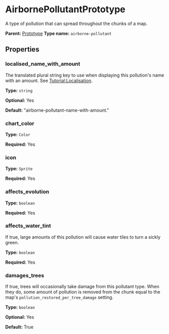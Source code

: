 # AirbornePollutantPrototype

A type of pollution that can spread throughout the chunks of a map.

**Parent:** [Prototype](Prototype.md)
**Type name:** `airborne-pollutant`

## Properties

### localised_name_with_amount

The translated plural string key to use when displaying this pollution's name with an amount. See [Tutorial:Localisation](https://wiki.factorio.com/Tutorial:Localisation).

**Type:** `string`

**Optional:** Yes

**Default:** "airborne-pollutant-name-with-amount.<name>"

### chart_color

**Type:** `Color`

**Required:** Yes

### icon

**Type:** `Sprite`

**Required:** Yes

### affects_evolution

**Type:** `boolean`

**Required:** Yes

### affects_water_tint

If true, large amounts of this pollution will cause water tiles to turn a sickly green.

**Type:** `boolean`

**Required:** Yes

### damages_trees

If true, trees will occasionally take damage from this pollutant type. When they do, some amount of pollution is removed from the chunk equal to the map's `pollution_restored_per_tree_damage` setting.

**Type:** `boolean`

**Optional:** Yes

**Default:** True

